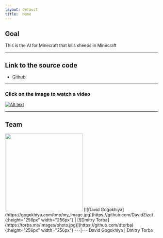 ```yaml
---
layout: default
title:  Home
---
```


## Goal ##

This is the AI for Minecraft that kills sheeps in Minecraft

---

## Link to the source code ##

- [Github](https://github.com/DavidZizu/killasheep)

---

### Click on the image to watch a video ###
[![Alt text](https://gogokhiya.com/tmp/no_sheep.jpg)](https://www.youtube.com/watch?v=0JRb0W9_VHU&feature=youtu.be)

---

## Team

<img src="https://gogokhiya.com/tmp/my_image.jpg" width="256px" height="256px" />
[![David Gogokhiya](https://gogokhiya.com/tmp/my_image.jpg](https://github.com/DavidZizu){:height="256px" width="256px"} | [![Dmitry Torba](https://torba.me/images/photo.jpg)](https://github.com/dtorba){:height="256px" width="256px"}
---|---
David Gogokhiya | Dmitry Torba

